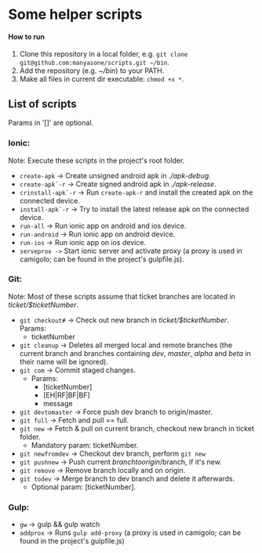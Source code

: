 # Some helper scripts

#### How to run

1. Clone this repository in a local folder, e.g. ```git clone git@github.com:manyasone/scripts.git ~/bin```.
2. Add the repository (e.g. _~/bin_) to your PATH.
3. Make all files in current dir executable: ```chmod +x *```.

## List of scripts
Params in '[]' are optional.

### Ionic:
Note: Execute these scripts in the project's root folder.
- ```create-apk``` -> Create unsigned android apk in _./apk-debug_.
- ```create-apk`-r``` -> Create signed android apk in _./apk-release_.
- ```crinstall-apk`-r``` -> Run ```create-apk-r``` and install the created apk on the connected device.
- ```install-apk`-r``` -> Try to install the latest release apk on the connected device.
- ```run-all``` -> Run ionic app on android and ios device.
- ```run-android``` -> Run ionic app on android device.
- ```run-ios``` -> Run ionic app on ios device.
- ```serveprox ->``` Start ionic server and activate proxy (a proxy is used in camigolo; can be found in the project's gulpfile.js).

### Git:
Note: Most of these scripts assume that ticket branches are located in _ticket/$ticketNumber_.

- ```git checkout#``` -> Check out new branch in _ticket/$ticketNumber_. Params:
    - ticketNumber
- ```git cleanup``` -> Deletes all merged local and remote branches (the current branch and branches containing _dev_, _master_, _alpha_ and _beta_ in their name will be ignored).
- ```git com``` -> Commit staged changes.
    - Params:
        - [ticketNumber]
        - [EH|RF|BF|BF]
        - message
- ```git devtomaster``` -> Force push dev branch to origin/master.
- ```git full``` -> Fetch and pull == full.
- ```git new``` -> Fetch & pull on current branch, checkout new branch in ticket folder.
    - Mandatory param: ticketNumber.
- ```git newfromdev``` -> Checkout dev branch, perform ```git new```
- ```git pushnew``` -> Push current $branch to origin/$branch, if it's new.
- ```git remove``` -> Remove branch locally and on origin.
- ```git todev``` -> Merge branch to dev branch and delete it afterwards.
    - Optional param: [ticketNumber].

### Gulp:
- ```gw``` -> gulp && gulp watch
- ```addprox``` -> Runs ```gulp add-proxy``` (a proxy is used in camigolo; can be found in the project's gulpfile.js)

